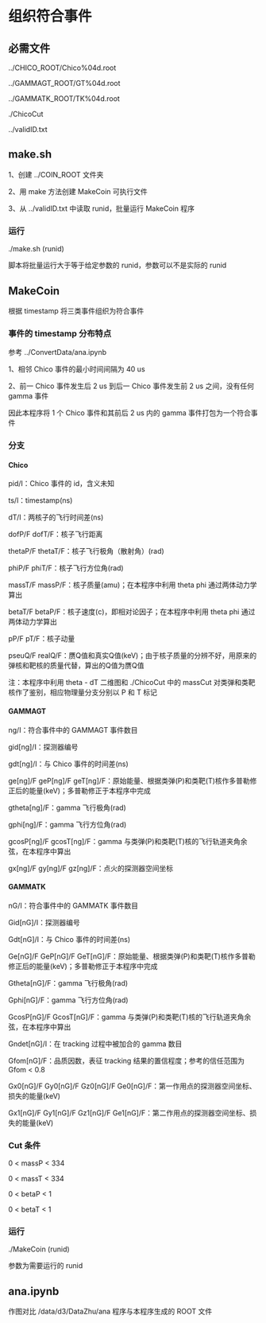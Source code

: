 # 组织符合事件

## 必需文件

../CHICO_ROOT/Chico%04d.root

../GAMMAGT_ROOT/GT%04d.root

../GAMMATK_ROOT/TK%04d.root

./ChicoCut

../validID.txt

## make.sh

1、创建 ../COIN_ROOT 文件夹

2、用 make 方法创建 MakeCoin 可执行文件

3、从 ../validID.txt 中读取 runid，批量运行 MakeCoin 程序

### 运行

./make.sh (runid)

脚本将批量运行大于等于给定参数的 runid，参数可以不是实际的 runid

## MakeCoin

根据 timestamp 将三类事件组织为符合事件

### 事件的 timestamp 分布特点

参考 ../ConvertData/ana.ipynb

1、相邻 Chico 事件的最小时间间隔为 40 us

2、前一 Chico 事件发生后 2 us 到后一 Chico 事件发生前 2 us 之间，没有任何 gamma 事件

因此本程序将 1 个 Chico 事件和其前后 2 us 内的 gamma 事件打包为一个符合事件

### 分支

#### Chico

pid/I：Chico 事件的 id，含义未知

ts/l：timestamp(ns)

dT/I：两核子的飞行时间差(ns)

dofP/F dofT/F：核子飞行距离

thetaP/F thetaT/F：核子飞行极角（散射角）(rad)

phiP/F phiT/F：核子飞行方位角(rad)

massT/F massP/F：核子质量(amu)；在本程序中利用 theta phi 通过两体动力学算出

betaT/F betaP/F：核子速度(c)，即相对论因子；在本程序中利用 theta phi 通过两体动力学算出

pP/F pT/F：核子动量

pseuQ/F realQ/F：赝Q值和真实Q值(keV)；由于核子质量的分辨不好，用原来的弹核和靶核的质量代替，算出的Q值为赝Q值

注：本程序中利用 theta - dT 二维图和 ./ChicoCut 中的 massCut 对类弹和类靶核作了鉴别，相应物理量分支分别以 P 和 T 标记

#### GAMMAGT

ng/I：符合事件中的 GAMMAGT 事件数目

gid\[ng]/I：探测器编号

gdt\[ng]/I：与 Chico 事件的时间差(ns)

ge\[ng]/F geP\[ng]/F geT\[ng]/F：原始能量、根据类弹(P)和类靶(T)核作多普勒修正后的能量(keV)；多普勒修正于本程序中完成

gtheta\[ng]/F：gamma 飞行极角(rad)

gphi\[ng]/F：gamma 飞行方位角(rad)

gcosP\[ng]/F gcosT\[ng]/F：gamma 与类弹(P)和类靶(T)核的飞行轨道夹角余弦，在本程序中算出

gx\[ng]/F gy\[ng]/F gz\[ng]/F：点火的探测器空间坐标

#### GAMMATK

nG/I：符合事件中的 GAMMATK 事件数目

Gid\[nG]/I：探测器编号

Gdt\[nG]/I：与 Chico 事件的时间差(ns)

Ge\[nG]/F GeP\[nG]/F GeT\[nG]/F：原始能量、根据类弹(P)和类靶(T)核作多普勒修正后的能量(keV)；多普勒修正于本程序中完成

Gtheta\[nG]/F：gamma 飞行极角(rad)

Gphi\[nG]/F：gamma 飞行方位角(rad)

GcosP\[nG]/F GcosT\[nG]/F：gamma 与类弹(P)和类靶(T)核的飞行轨道夹角余弦，在本程序中算出

Gndet\[nG]/I：在 tracking 过程中被加合的 gamma 数目

Gfom\[nG]/F：品质因数，表征 tracking 结果的置信程度；参考的信任范围为 Gfom < 0.8

Gx0\[nG]/F Gy0\[nG]/F Gz0\[nG]/F Ge0\[nG]/F：第一作用点的探测器空间坐标、损失的能量(keV)

Gx1\[nG]/F Gy1\[nG]/F Gz1\[nG]/F Ge1\[nG]/F：第二作用点的探测器空间坐标、损失的能量(keV)

### Cut 条件

0 < massP < 334

0 < massT < 334

0 < betaP < 1

0 < betaT < 1

### 运行

./MakeCoin (runid)

参数为需要运行的 runid

## ana.ipynb

作图对比 /data/d3/DataZhu/ana 程序与本程序生成的 ROOT 文件

